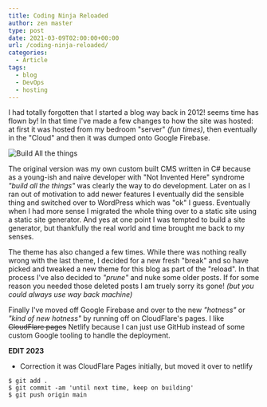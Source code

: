 ```yaml
---
title: Coding Ninja Reloaded
author: zen master
type: post
date: 2021-03-09T02:00:00+00:00
url: /coding-ninja-reloaded/
categories:
  - Article
tags:
  - blog
  - DevOps
  - hosting
---
```


I had totally forgotten that I started a blog way back in 2012! seems time has flown by! In that time I've made a few changes to how the site was hosted: at first it was hosted from my bedroom "server" _(fun times)_, then eventually in the "Cloud" and then it was dumped onto Google Firebase.

![Build All the things](https://i.imgflip.com/50z7vf.jpg)

The original version was my own custom built CMS written in C# because as a young-ish and naive developer with "Not Invented Here" syndrome _"build all the things"_ was clearly the way to do development. Later on as I ran out of motivation to add newer features I eventually did the sensible thing and switched over to WordPress which was "ok" I guess. Eventually when I had more sense I migrated the whole thing over to a static site using a static site generator. And yes at one point I was tempted to build a site generator, but thankfully the real world and time brought me back to my senses.

The theme has also changed a few times. While there was nothing really wrong with the last theme, I decided for a new fresh "break" and so have picked and tweaked a new theme for this blog as part of the "reload". In that process I've also decided to _"prune"_ and nuke some older posts. If for some reason you needed those deleted posts I am truely sorry its gone! _(but you could always use way back machine)_

Finally I've moved off Google Firebase and over to the new _"hotness"_ or _"kind of new hotness"_ by running off on CloudFlare's pages. I like ~~CloudFlare pages~~ Netlify because I can just use GitHub instead of some custom Google tooling to handle the deployment.

**EDIT 2023**

- Correction it was CloudFlare Pages initially, but moved it over to netlify

```shell
$ git add .
$ git commit -am 'until next time, keep on building'
$ git push origin main
```
